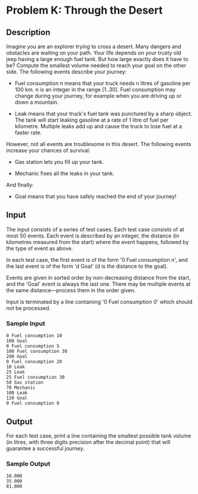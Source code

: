 # Problem K: Through the Desert

## Description

Imagine you are an explorer trying to cross a desert. Many dangers and
obstacles are waiting on your path. Your life depends on your trusty old jeep
having a large enough fuel tank. But how large exactly does it have to be?
Compute the smallest volume needed to reach your goal on the other side.
The following events describe your journey:

- Fuel consumption n means that your truck needs n litres of gasoline per 100
km. n is an integer in the range [1..30]. Fuel consumption may change during
your journey, for example when you are driving up or down a mountain.

- Leak means that your truck's fuel tank was punctured by a sharp object. The
tank will start leaking gasoline at a rate of 1 litre of fuel per kilometre.
Multiple leaks add up and cause the truck to lose fuel at a faster rate.

However, not all events are troublesome in this desert. The following events
increase your chances of survival:

- Gas station lets you fill up your tank.

- Mechanic fixes all the leaks in your tank.

And finally:

- Goal means that you have safely reached the end of your journey!


## Input

The input consists of a series of test cases. Each test case consists of at
most 50 events. Each event is described by an integer, the distance (in
kilometres measured from the start) where the event happens, followed by the
type of event as above.

In each test case, the first event is of the form '0 Fuel consumption n', and
the last event is of the form 'd Goal' (d is the distance to the goal).

Events are given in sorted order by non-decreasing distance from the start, and
the 'Goal' event is always the last one. There may be multiple events at the
same distance—process them in the order given.

Input is terminated by a line containing '0 Fuel consumption 0' which should
not be processed.

### Sample Input

```
0 Fuel consumption 10
100 Goal
0 Fuel consumption 5
100 Fuel consumption 30
200 Goal
0 Fuel consumption 20
10 Leak
25 Leak
25 Fuel consumption 30
50 Gas station
70 Mechanic
100 Leak
120 Goal
0 Fuel consumption 0
```


## Output

For each test case, print a line containing the smallest possible tank volume
(in litres, with three digits precision after the decimal point) that will
guarantee a successful journey.

### Sample Output

```
10.000
35.000
81.000
```
